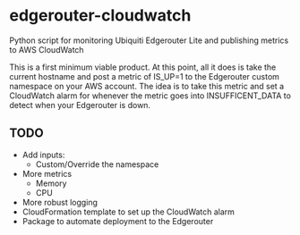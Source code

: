 # edgerouter-cloudwatch
Python script for monitoring Ubiquiti Edgerouter Lite and publishing metrics to AWS CloudWatch

This is a first minimum viable product. At this point, all it does is take the current hostname and post a metric
of IS_UP=1 to the Edgerouter custom namespace on your AWS account. The idea is to take this metric and set a
CloudWatch alarm for whenever the metric goes into INSUFFICENT_DATA to detect when your Edgerouter is down.

## TODO

- Add inputs:
  - Custom/Override the namespace
- More metrics
  - Memory
  - CPU
- More robust logging
- CloudFormation template to set up the CloudWatch alarm
- Package to automate deployment to the Edgerouter
